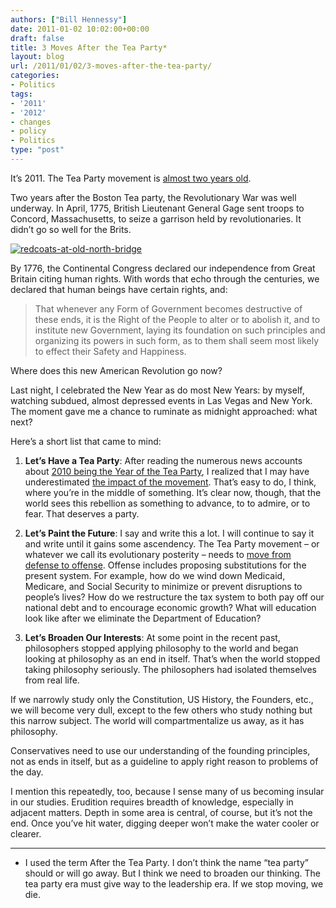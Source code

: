 ```yaml
---
authors: ["Bill Hennessy"]
date: 2011-01-02 10:02:00+00:00
draft: false
title: 3 Moves After the Tea Party*
layout: blog
url: /2011/01/02/3-moves-after-the-tea-party/
categories:
- Politics
tags:
- '2011'
- '2012'
- changes
- policy
- Politics
type: "post"
---
```


It’s 2011. The Tea Party movement is [almost two years old](https://hennessysview.com/2009/02/22/st-louis-tea-party/).

 

Two years after the Boston Tea party, the Revolutionary War was well underway. In April, 1775, British Lieutenant General Gage sent troops to Concord, Massachusetts, to seize a garrison held by revolutionaries. It didn’t go so well for the Brits. 

 

[![redcoats-at-old-north-bridge](https://hennessysview.com/wp-content/uploads/2011/01/redcoats-at-old-north-bridge_thumb.jpg)
](https://hennessysview.com/wp-content/uploads/2011/01/redcoats-at-old-north-bridge.jpg)

 

By 1776, the Continental Congress declared our independence from Great Britain citing human rights. With words that echo through the centuries, we declared that human beings have certain rights, and:

 

>   
> 
> That whenever any Form of Government becomes destructive of these ends, it is the Right of the People to alter or to abolish it, and to institute new Government, laying its foundation on such principles and organizing its powers in such form, as to them shall seem most likely to effect their Safety and Happiness.
> 
> 

 

Where does this new American Revolution go now?

 

Last night, I celebrated the New Year as do most New Years: by myself, watching subdued, almost depressed events in Las Vegas and New York. The moment gave me a chance to ruminate as midnight approached: what next?

 

Here’s a short list that came to mind:

 

1. **Let’s Have a Tea Party**: After reading the numerous news accounts about [2010 being the Year of the Tea Party](https://www.google.com/search?sourceid=chrome&ie=UTF-8&q=year+of+the+tea+party#sclient=psy&hl=en&tbs=nws:1&q=2010+year+of+the+tea+party&aq=f&aqi=&aql=&oq=&gs_rfai=&pbx=1&fp=4f47765c364753ee), I realized that I may have underestimated [the impact of the movement](https://frontpagemag.com/2010/12/31/frontpages-person-of-the-year-the-tea-party-movement/). That’s easy to do, I think, where you’re in the middle of something. It’s clear now, though, that the world sees this rebellion as something to advance, to to admire, or to fear. That deserves a party. 

 

2. **Let’s Paint the Future**: I say and write this a lot. I will continue to say it and write until it gains some ascendency. The Tea Party movement – or whatever we call its evolutionary posterity – needs to [move from defense to offense](https://thegraph.com/2010/12/think-tank-for-teapartiers/). Offense includes proposing substitutions for the present system. For example, how do we wind down Medicaid, Medicare, and Social Security to minimize or prevent disruptions to people’s lives? How do we restructure the tax system to both pay off our national debt and to encourage economic growth? What will education look like after we eliminate the Department of Education?

 

3. **Let’s Broaden Our Interests**: At some point in the recent past, philosophers stopped applying philosophy to the world and began looking at philosophy as an end in itself. That’s when the world stopped taking philosophy seriously. The philosophers had isolated themselves from real life. 

 

If we narrowly study only the Constitution, US History, the Founders, etc., we will become very dull, except to the few others who study nothing but this narrow subject. The world will compartmentalize us away, as it has philosophy. 

 

Conservatives need to use our understanding of the founding principles, not as ends in itself, but as a guideline to apply right reason to problems of the day.

 

I mention this repeatedly, too, because I sense many of us becoming insular in our studies. Erudition requires breadth of knowledge, especially in adjacent matters. Depth in some area is central, of course, but it’s not the end. Once you’ve hit water, digging deeper won’t make the water cooler or clearer. 

 

  

* * *

 

* I used the term After the Tea Party. I don’t think the name “tea party” should or will go away. But I think we need to broaden our thinking. The tea party era must give way to the leadership era. If we stop moving, we die.
